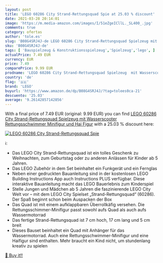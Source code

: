 ```yaml
---
layout: post
title: 'LEGO 60286 City Strand-Rettungsquad Spie at 25.03 % discount'
date: 2021-03-28 20:14:01
image: 'https://m.media-amazon.com/images/I/51eZgeICllL._SL400_.jpg'
comments: true
category: ofertas
author: 'tole.es'
slug: 'B08G4SRJ4J-de LEGO 60286 City Strand-Rettungsquad Spielzeug mit...'
sku: 'B08G4SRJ4J-de'
tags: [ 'Bauspielzeug & Konstruktionsspielzeug','Spielzeug','lego', ]
actualPrice: 7.49 EUR
currency: EUR
price: 7.49
comparePrice: 9.99 EUR
prodname: 'LEGO 60286 City Strand-Rettungsquad Spielzeug  mit Wasserscooter  Rettungsschwimmer Minifigur und Hai Figur'
country: 'de'
flag: '🇩🇪'
brand: 'LEGO'
buyurl: 'https://www.amazon.de/dp/B08G4SRJ4J/?tag=tolees0ca-21'
descuento: '25.03'
average: '9.26142857142856'
---
```


With a final price of 7.49 EUR (original: 9.99 EUR) you can find [LEGO 60286 City Strand-Rettungsquad Spielzeug  mit Wasserscooter  Rettungsschwimmer Minifigur und Hai Figur](https://www.amazon.de/dp/B08G4SRJ4J/?tag=tolees0ca-21) with a  25.03 % discount here:

[![LEGO 60286 City Strand-Rettungsquad Spie](https://m.media-amazon.com/images/I/51eZgeICllL._SL400_.jpg)](https://www.amazon.de/dp/B08G4SRJ4J/?tag=tolees0ca-21)

ℹ️:

- Das LEGO City Strand-Rettungsquad ist ein tolles Geschenk zu Weihnachten, zum Geburtstag oder zu anderen Anlässen für Kinder ab 5 Jahren.
- Das LEGO Zubehör in dem Set beinhaltet ein Funkgerät und ein Fernglas
- Neben einer gedruckten Bauanleitung sind in der kostenlosen LEGO Building Instructions App auch Instructions PLUS verfügbar. Diese interaktive Bauanleitung macht das LEGO Bauerlebnis zum Kinderspiel
- Stelle Jungen und Mädchen ab 5 Jahren die faszinierende LEGO City Welt vor – mit dem LEGO City Spielset „Strand-Rettungsquad“ (60286). Der Spaß beginnt schon beim Auspacken der Box
- Das Quad ist mit einem aufklappbaren Überrollkäfig versehen. Die Rettungsschimmer-Minifigur passt sowohl aufs Quad als auch aufs Wassermotorrad
- Das fertige Strand-Rettungsquad ist 7 cm hoch, 17 cm lang und 5 cm breit
- Dieses Bauset beinhaltet ein Quad mit Anhänger für das Wassermotorrad. Auch eine Rettungsschwimmer-Minifigur und eine Haifigur sind enthalten. Mehr braucht ein Kind nicht, um stundenlang kreativ zu spielen

[🛒 Buy it!!](https://www.amazon.de/dp/B08G4SRJ4J/?tag=tolees0ca-21)

